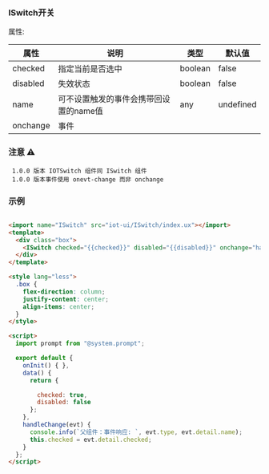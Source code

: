 ### ISwitch开关
属性:

| 属性  | 说明   |  类型 | 默认值  |
| -----| ---- | ---- | ---- |
|  checked | 指定当前是否选中 | boolean | false |
| disabled | 失效状态 | boolean | false |
| name | 可不设置触发的事件会携带回设置的name值 | any | undefined |
| onchange | 事件 | | |

### 注意 ⚠️

```
 1.0.0 版本 IOTSwitch 组件同 ISwitch 组件
 1.0.0 版本事件使用 onevt-change 而非 onchange

```

### 示例
``` html

<import name="ISwitch" src="iot-ui/ISwitch/index.ux"></import>
<template>
  <div class="box">
    <ISwitch checked="{{checked}}" disabled="{{disabled}}" onchange="handleChange" name="张三"></ISwitch>
  </div>
</template>

<style lang="less">
  .box {
    flex-direction: column;
    justify-content: center;
    align-items: center;
  }
</style>

<script>
  import prompt from "@system.prompt";

  export default {
    onInit() { },
    data() {
      return {

        checked: true,
        disabled: false
      };
    },
    handleChange(evt) {
      console.info(`父组件：事件响应: `, evt.type, evt.detail.name);
      this.checked = evt.detail.checked;
    }
  };
</script>

```